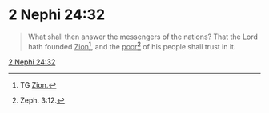 # 2 Nephi 24:32

> What shall then answer the messengers of the nations? That the Lord hath founded <u>Zion</u>[^a], and the <u>poor</u>[^b] of his people shall trust in it.

[2 Nephi 24:32](https://www.churchofjesuschrist.org/study/scriptures/bofm/2-ne/24?lang=eng&id=p32#p32)


[^a]: TG [Zion.](https://www.churchofjesuschrist.org/study/scriptures/tg/zion?lang=eng)
[^b]: Zeph. 3:12.
